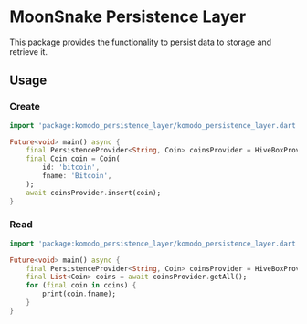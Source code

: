 # MoonSnake Persistence Layer

This package provides the functionality to persist data to storage and retrieve it.

<!-- ## Features

TODO: List what your package can do. Maybe include images, gifs, or videos. -->

<!-- ## Getting started

TODO: List prerequisites and provide or point to information on how to
start using the package. -->

## Usage

### Create

```dart
import 'package:komodo_persistence_layer/komodo_persistence_layer.dart';

Future<void> main() async {
    final PersistenceProvider<String, Coin> coinsProvider = HiveBoxProvider<String, Coin>();
    final Coin coin = Coin(
        id: 'bitcoin',
        fname: 'Bitcoin',
    );
    await coinsProvider.insert(coin);
}
```

### Read

```dart
import 'package:komodo_persistence_layer/komodo_persistence_layer.dart';

Future<void> main() async {
    final PersistenceProvider<String, Coin> coinsProvider = HiveBoxProvider<String, Coin>();
    final List<Coin> coins = await coinsProvider.getAll();
    for (final coin in coins) {
        print(coin.fname);
    }
}
```

<!-- ## Additional information

TODO: Tell users more about the package: where to find more information, how to 
contribute to the package, how to file issues, what response they can expect 
from the package authors, and more. -->

